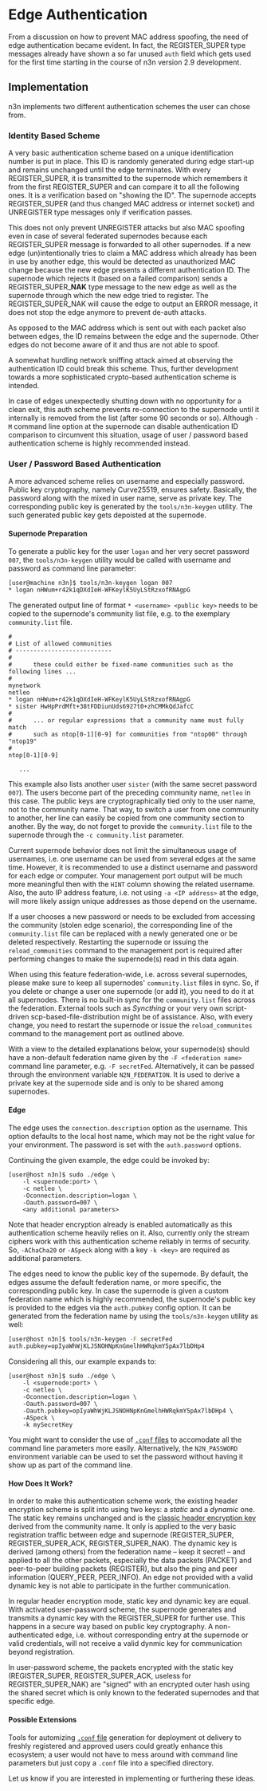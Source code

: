 # Edge Authentication

From a discussion on how to prevent MAC address spoofing, the need of edge authentication became evident. In fact, the REGISTER_SUPER type messages already have shown a so far unused `auth` field which gets used for the first time starting in the course of n3n version 2.9 development.

## Implementation

n3n implements two different authentication schemes the user can chose from.

### Identity Based Scheme

A very basic authentication scheme based on a unique identification number is put in place. This ID is randomly generated during edge start-up and remains unchanged until the edge terminates. With every REGISTER_SUPER, it is transmitted to the supernode which remembers it from the first REGISTER_SUPER and can compare it to all the following ones. It is a verification based on "showing the ID". The supernode accepts REGISTER_SUPER (and thus changed MAC address or internet socket) and UNREGISTER type messages only if verification passes.

This does not only prevent UNREGISTER attacks but also MAC spoofing even in case of several federated supernodes because each REGISTER_SUPER message is forwarded to all other supernodes. If a new edge (un)intentionally tries to claim a MAC address which already has been in use by another edge, this would be detected as unauthorized MAC change because the new edge presents a different authentication ID. The supernode which rejects it (based on a failed comparison) sends a REGISTER_SUPER_**NAK** type message to the new edge as well as the supernode through which the new edge tried to register. The REGISTER_SUPER_NAK will cause the edge to output an ERROR message, it does not stop the edge anymore to prevent de-auth attacks.

As opposed to the MAC address which is sent out with each packet also between edges, the ID remains between the edge and the supernode. Other edges do not become aware of it and thus are not able to spoof.

A somewhat hurdling network sniffing attack aimed at observing the authentication ID could break this scheme. Thus, further development towards a more sophisticated crypto-based authentication scheme is intended.

In case of edges unexpectedly shutting down with no opportunity for a clean exit, this auth scheme prevents re-connection to the supernode until it internally is removed from the list (after some 90 seconds or so). Although `-M` command line option at the supernode can disable authentication ID comparison to circumvent this situation, usage of user / password based authentication scheme is highly recommended instead.

### User / Password Based Authentication

A more advanced scheme relies on username and especially password. Public key cryptography, namely Curve25519, ensures safety. Basically, the password along with the mixed in user name, serve as private key. The corresponding public key is generated by the `tools/n3n-keygen` utility. The such generated public key gets depoisted at the supernode.

#### Supernode Preparation

To generate a public key for the user `logan` and her very secret password `007`, the `tools/n3n-keygen` utility would be called with username and password as command line parameter:

```bash
[user@machine n3n]$ tools/n3n-keygen logan 007
* logan nHWum+r42k1qDXdIeH-WFKeylK5UyLStRzxofRNAgpG
```

The generated output line of format `* <username> <public key>` needs to be copied to the supernode's community list file, e.g. to the  exemplary `community.list` file.

```
#
# List of allowed communities
# ---------------------------
#
#      these could either be fixed-name communities such as the following lines ...
#
mynetwork
netleo
* logan nHWum+r42k1qDXdIeH-WFKeylK5UyLStRzxofRNAgpG
* sister HwHpPrdMft+38tFDDiunUds6927t0+zhCMMkQdJafcC
#
#      ... or regular expressions that a community name must fully match
#      such as ntop[0-1][0-9] for communities from "ntop00" through "ntop19"
# 
ntop[0-1][0-9]

   ...
```

This example also lists another user `sister` (with the same secret password `007`). The users become part of the preceding community name, `netleo` in this case. The public keys are cryptographically tied only to the user name, not to the community name. That way, to switch a user from one community to another, her line can easily be copied from one community section to another. By the way, do not forget to provide the `community.list` file to the supernode through the `-c community.list` parameter.

Current supernode behavior does not limit the simultaneous usage of usernames, i.e. one username can be used from several edges at the same time. However, it is recommended to use a distinct username and password for each edge or computer. Your management port output will be much more meaningful then with the `HINT` column showing the related username. Also, the auto IP address feature, i.e. not using `-a <IP address>` at the edge, will more likely assign unique addresses as those depend on the username.

If a user chooses a new password or needs to be excluded from accessing the community (stolen edge scenario), the corresponding line of the `community.list` file can be replaced with a newly generated one or be deleted respectively. Restarting the supernode or issuing the `reload_communities` command to the management port is required after performing changes to make the supernode(s) read in this data again.

When using this feature federation-wide, i.e. across several supernodes, please make sure to keep all supernodes' `community.list` files in sync. So, if you delete or change a user one supernode (or add it), you need to do it at all supernodes. There is no built-in sync for the `community.list` files across the federation. External tools such as _Syncthing_ or your very own script-driven scp-based-file-distribution might be of assistance. Also, with every change, you need to restart the supernode or issue the `reload_communites` command to the management port as outlined above.

With a view to the detailed explanations below, your supernode(s) should have a non-default federation name given by the `-F <federation name>` command line parameter, e.g. `-F secretFed`. Alternatively, it can be passed through the environment variable `N2N_FEDERATION`. It is used to derive a private key at the supernode side and is only to be shared among supernodes.


#### Edge

The edge uses the `connection.description` option as the username.  This option
defaults to the local host name, which may not be the right value for your
environment.  The password is set with the `auth.password` options.

Continuing the given example, the edge could be invoked by:

```
[user@host n3n]$ sudo ./edge \
    -l <supernode:port> \
    -c netleo \
    -Oconnection.description=logan \
    -Oauth.password=007 \
    <any additional parameters>
```

Note that header encryption already is enabled automatically as this
authentication scheme heavily relies on it. Also, currently only the stream
ciphers work with this authentication scheme reliably in terms of security. So,
`-AChaCha20` or `-ASpeck` along with a key `-k <key>` are required as
additional parameters.

The edges need to know the public key of the supernode. By default, the edges
assume the default federation name, or more specific, the corresponding public
key. In case the supernode is given a custom federation name which is highly
recommended, the supernode's public key is provided to the edges via the
`auth.pubkey` config option. It can be generated from the federation name by
using the `tools/n3n-keygen` utility as well:

```bash
[user@host n3n]$ tools/n3n-keygen -F secretFed
auth.pubkey=opIyaWhWjKLJSNOHNpKnGmelhHWRqkmY5pAx7lbDHp4
```

Considering all this, our example expands to:

```
[user@host n3n]$ sudo ./edge \
    -l <supernode:port> \
    -c netleo \
    -Oconnection.description=logan \
    -Oauth.password=007 \
    -Oauth.pubkey=opIyaWhWjKLJSNOHNpKnGmelhHWRqkmY5pAx7lbDHp4 \
    -ASpeck \
    -k mySecretKey
```

You might want to consider the use of [`.conf` files](ConfigurationFiles.md) to accomodate all the command line parameters more easily. Alternatively, the `N2N_PASSWORD` environment variable can be used to set the password without having it show up as part of the command line.


#### How Does It Work?

In order to make this authentication scheme work, the existing header encryption scheme is split into using two keys: a _static_ and a _dynamic_ one. The static key remains unchanged and is the [classic header encryption key](Crypto.md#header) derived from the community name. It only is applied to the very basic registration traffic between edge and supernode (REGISTER_SUPER, REGISTER_SUPER_ACK, REGISTER_SUPER_NAK). The dynamic key is derived (among others) from the federation name – keep it secret! – and applied to all the other packets, especially the data packets (PACKET) and peer-to-peer building packets (REGISTER), but also the ping and peer information (QUERY_PEER, PEER_INFO). An edge not provided with a valid dynamic key is not able to participate in the further communication.

In regular header encryption mode, static key and dynamic key are equal. With activated user-password scheme, the supernode generates and transmits a dynamic key with the REGISTER_SUPER for further use. This happens in a secure way based on public key cryptography. A non-authenticated edge, i.e. without corresponding entry at the supernode or valid credentials, will not receive a valid dynmic key for communication beyond registration.

In user-password scheme, the packets encrypted with the static key (REGISTER_SUPER, REGISTER_SUPER_ACK, useless for REGISTER_SUPER_NAK) are "signed" with an encrypted outer hash using the shared secret which is only known to the federated supernodes and that specific edge.

#### Possible Extensions

Tools for automizing [`.conf` file](ConfigurationFiles.md) generation for deployment ot delivery to freshly registered and approved users could greatly enhance this ecosystem; a user would not have to mess around with command line parameters but just copy a `.conf` file into a specified directory.

Let us know if you are interested in implementing or furthering these ideas.
